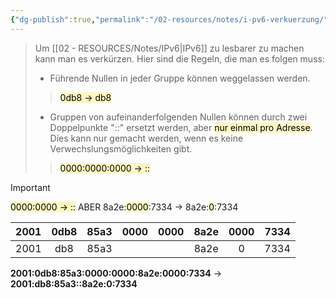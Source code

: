 ```yaml
---
{"dg-publish":true,"permalink":"/02-resources/notes/i-pv6-verkuerzung/","tags":["netzwerk/ip/ipv6"],"noteIcon":"","updated":"2025-03-23T21:33:38.000+01:00"}
---
```


>Um [[02 - RESOURCES/Notes/IPv6\|IPv6]] zu lesbarer zu machen kann man es verkürzen.
Hier sind die Regeln, die man es folgen muss:
>- Führende Nullen in jeder Gruppe können weggelassen werden. 
 >> <mark style="background: #FFF3A3A6;">0db8 -> db8</mark>
>- Gruppen von aufeinanderfolgenden Nullen können durch zwei Doppelpunkte "::" ersetzt werden, aber <mark style="background: #FFF3A3A6;">nur einmal pro Adresse</mark>. Dies kann nur gemacht werden, wenn es keine Verwechslungsmöglichkeiten gibt. 
>> <mark style="background: #FFF3A3A6;">0000:0000:0000 -> ::</mark>

>[!important] 
><mark style="background: #FFF3A3A6;">0000:0000 -> ::</mark>
>ABER
> 8a2e:<mark style="background: #FFF3A3A6;">0000</mark>:7334 -> 8a2e:<mark style="background: #FFF3A3A6;">0</mark>:7334


| 2001 | 0db8 | 85a3 | 0000 | 0000 | 8a2e | 0000 | 7334 |
| :--: | :--: | :--: | :--: | :--: | :--: | :--: | :--: |
| 2001 | db8  | 85a3 |      |      | 8a2e |  0   | 7334 |

**2001:0db8:85a3:0000:0000:8a2e:0000:7334**  -> **2001:db8:85a3::8a2e:0:7334**
